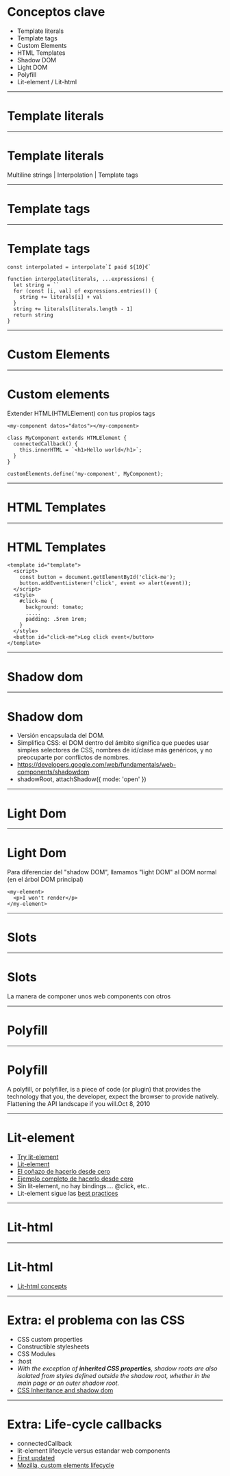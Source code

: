 <!-- footer: web components concepts -->

# Conceptos clave

- Template literals
- Template tags
- Custom Elements
- HTML Templates
- Shadow DOM
- Light DOM
- Polyfill
- Lit-element / Lit-html

---

# Template literals

-----

# Template literals

Multiline strings | Interpolation | Template tags

----

# Template tags

---

# Template tags

```
const interpolated = interpolate`I paid ${10}€`

function interpolate(literals, ...expressions) {
  let string = ``
  for (const [i, val] of expressions.entries()) {
    string += literals[i] + val
  }
  string += literals[literals.length - 1]
  return string
}
```

--- 

# Custom Elements

---

# Custom elements

Extender HTML(HTMLElement) con tus propios tags

```
<my-component datos="datos"></my-component>

class MyComponent extends HTMLElement {
  connectedCallback() {
    this.innerHTML = `<h1>Hello world</h1>`;
  }
}
    
customElements.define('my-component', MyComponent);

```

-----

# HTML Templates

---

# HTML Templates

```
<template id="template">
  <script>
    const button = document.getElementById('click-me');
    button.addEventListener('click', event => alert(event));
  </script>
  <style>
    #click-me {
      background: tomato;
      .....
      padding: .5rem 1rem;
    }
  </style>
  <button id="click-me">Log click event</button>
</template>
```

---

# Shadow dom

-----

# Shadow dom

- Versión encapsulada del DOM.
- Simplifica CSS: el DOM dentro del ámbito significa que puedes usar simples selectores de CSS, nombres de id/clase más genéricos, y no preocuparte por conflictos de nombres.
- https://developers.google.com/web/fundamentals/web-components/shadowdom
- shadowRoot, attachShadow({ mode: 'open' })

-----

# Light Dom

---

# Light Dom

Para diferenciar del "shadow DOM", llamamos "light DOM" al DOM normal (en el árbol DOM principal)

```
<my-element>
  <p>I won't render</p>
</my-element>
```
---

# Slots

---

# Slots

La manera de componer unos web components con otros

-----

# Polyfill

----

# Polyfill

A polyfill, or polyfiller, is a piece of code (or plugin) that provides the technology that you, the developer, expect the browser to provide natively. Flattening the API landscape if you will.Oct 8, 2010

-----

# Lit-element
- [Try lit-element](https://stackblitz.com/run?file=my-element.js)
- [Lit-element](https://lit-element.polymer-project.org/)
- [El coñazo de hacerlo desde cero](https://css-tricks.com/creating-a-custom-element-from-scratch/)
- [Ejemplo completo de hacerlo desde cero](https://css-tricks.com/encapsulating-style-and-structure-with-shadow-dom/)
- Sin lit-element, no hay bindings.... @click, etc..
- Lit-element sigue las [best practices](
https://developers.google.com/web/fundamentals/web-components/best-practices)

---

# Lit-html

---

# Lit-html

- [Lit-html concepts](https://lit-html.polymer-project.org/guide/concepts)

----

# Extra: el problema con las CSS

- CSS custom properties
- Constructible stylesheets
- CSS Modules
- :host
- *With the exception of **inherited CSS properties**, shadow roots are also isolated from styles defined outside the shadow root, whether in the main page or an outer shadow root.*
- [CSS Inheritance and shadow dom](https://lit-element.polymer-project.org/guide/styles#CSS-Inheritance-and-shadow-DOM)

------

# Extra: Life-cycle callbacks

- connectedCallback
- lit-element lifecycle versus estandar web components
- [First updated](https://lit-element.polymer-project.org/guide/lifecycle#firstupdated)
- [Mozilla, custom elements lifecycle]( https://developer.mozilla.org/en-US/docs/Web/Web_Components/Using_custom_elements#Using_the_lifecycle_callbacks)

